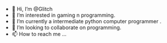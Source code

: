 - 👋 Hi, I’m @Glitch
- 👀 I’m interested in gaming n programming.
- 🌱 I’m currently a intermediate python computer programmer .
- 💞️ I’m looking to collaborate on programming.
- 📫 How to reach me ...

<!---
Void16/Void16 is a ✨ special ✨ repository because its `README.md` (this file) appears on your GitHub profile.
You can click the Preview link to take a look at your changes.
--->
